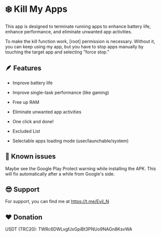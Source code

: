 # ❄️ Kill My Apps

This app is designed to terminate running apps to enhance battery life, enhance performance, and eliminate unwanted app activities.

To make the kill function work, [root] permission is necessary. Without it, you can keep using my app, but you have to stop apps manually by touching the target app and selecting "force stop."


## 🪶 Features

- Improve battery life

- Improve single-task performance (like gaming)

- Free up RAM

- Eliminate unwanted app activities

- One click and done!

- Excluded List

- Selectable apps loading mode (user/launchable/system)


## 📌 Known issues

Maybe see the Google Play Protect warning while installing the APK. This will fix automatically after a while from Google's side.


## 😎 Support

For support, you can find me at https://t.me/Evil_N

## ❤️ Donation

USDT (TRC20): TWRc6DWLvgfJxGpiBt3PNUo9NAGn8KsvWA

